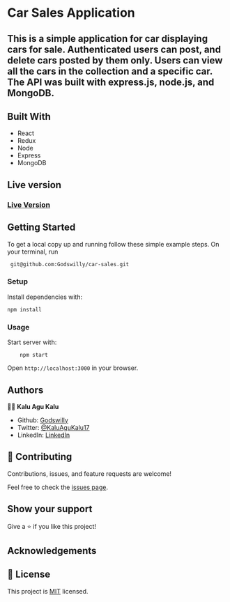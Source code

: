 # Car Sales Application

## This is a simple application for car displaying cars for sale. Authenticated users can post, and delete cars posted by them only. Users can view all the cars in the collection and a specific car. The API was built with express.js, node.js, and MongoDB.


## Built With

- React
- Redux
- Node
- Express
- MongoDB

## Live version

### [Live Version](https://buy-cars.netlify.app/)

## Getting Started

To get a local copy up and running follow these simple example steps.
On your terminal, run

```
 git@github.com:Godswilly/car-sales.git

```

### Setup

Install dependencies with:

```
npm install
```

### Usage

Start server with:

```
    npm start
```

Open `http://localhost:3000` in your browser.

## Authors

👨‍💻 **Kalu Agu Kalu**

- Github: [Godswilly](https://github.com/Godswilly)
- Twitter: [@KaluAguKalu17](https://twitter.com/KaluAguKalu17)
- LinkedIn: [LinkedIn](https://www.linkedin.com/in/kaluagukalu/)

## 🤝 Contributing

Contributions, issues, and feature requests are welcome!

Feel free to check the [issues page](https://github.com/Godswilly/car-sales/issues).

## Show your support

Give a ⭐️ if you like this project!

## Acknowledgements

## 📝 License

This project is [MIT](https://github.com/stevenvachon/broken-link-checker/blob/main/license) licensed.
